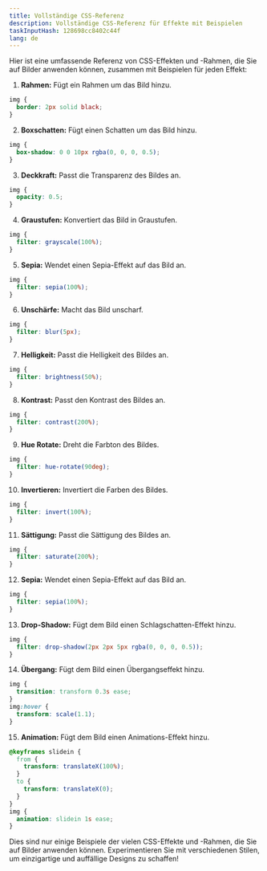 ```yaml
---
title: Vollständige CSS-Referenz
description: Vollständige CSS-Referenz für Effekte mit Beispielen
taskInputHash: 128698cc8402c44f
lang: de
---
```

Hier ist eine umfassende Referenz von CSS-Effekten und -Rahmen, die Sie auf Bilder anwenden können, zusammen mit Beispielen für jeden Effekt:

1. **Rahmen:** Fügt ein Rahmen um das Bild hinzu.

```css
img {
  border: 2px solid black;
}
```


2. **Boxschatten:** Fügt einen Schatten um das Bild hinzu.

```css
img {
  box-shadow: 0 0 10px rgba(0, 0, 0, 0.5);
}
```


3. **Deckkraft:** Passt die Transparenz des Bildes an.

```css
img {
  opacity: 0.5;
}
```


4. **Graustufen:** Konvertiert das Bild in Graustufen.

```css
img {
  filter: grayscale(100%);
}
```


5. **Sepia:** Wendet einen Sepia-Effekt auf das Bild an.

```css
img {
  filter: sepia(100%);
}
```


6. **Unschärfe:** Macht das Bild unscharf.

```css
img {
  filter: blur(5px);
}
```


7. **Helligkeit:** Passt die Helligkeit des Bildes an.

```css
img {
  filter: brightness(50%);
}
```


8. **Kontrast:** Passt den Kontrast des Bildes an.

```css
img {
  filter: contrast(200%);
}
```


9. **Hue Rotate:** Dreht die Farbton des Bildes.

```css
img {
  filter: hue-rotate(90deg);
}
```


10. **Invertieren:** Invertiert die Farben des Bildes.

```css
img {
  filter: invert(100%);
}
```


11. **Sättigung:** Passt die Sättigung des Bildes an.

```css
img {
  filter: saturate(200%);
}
```


12. **Sepia:** Wendet einen Sepia-Effekt auf das Bild an.

```css
img {
  filter: sepia(100%);
}
```


13. **Drop-Shadow:** Fügt dem Bild einen Schlagschatten-Effekt hinzu.

```css
img {
  filter: drop-shadow(2px 2px 5px rgba(0, 0, 0, 0.5));
}
```


14. **Übergang:** Fügt dem Bild einen Übergangseffekt hinzu.

```css
img {
  transition: transform 0.3s ease;
}
img:hover {
  transform: scale(1.1);
}
```


15. **Animation:** Fügt dem Bild einen Animations-Effekt hinzu.

```css
@keyframes slidein {
  from {
    transform: translateX(100%);
  }
  to {
    transform: translateX(0);
  }
}
img {
  animation: slidein 1s ease;
}
```



Dies sind nur einige Beispiele der vielen CSS-Effekte und -Rahmen, die Sie auf Bilder anwenden können. Experimentieren Sie mit verschiedenen Stilen, um einzigartige und auffällige Designs zu schaffen!
